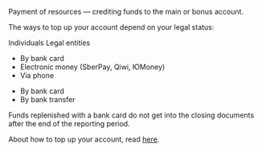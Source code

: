 Payment of resources — crediting funds to the main or bonus account.

The ways to top up your account depend on your legal status:

<tabs>
<tablist>
<tab>Individuals</tab>
<tab>Legal entities</tab>
</tablist>
<tabpanel>

- By bank card
- Electronic money (SberPay, Qiwi, ЮMoney)
- Via phone

</tabpanel>
<tabpanel>

- By bank card
- By bank transfer

<warn>

Funds replenished with a bank card do not get into the closing documents after the end of the reporting period.

</warn>

</tabpanel>
</tabs>

About how to top up your account, read [here](https://mcs.mail.en/docs/en/additionals/billing/operations/payment).